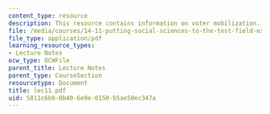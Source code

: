 ```yaml
---
content_type: resource
description: This resource contains information on voter mobilization.
file: /media/courses/14-11-putting-social-sciences-to-the-test-field-experiments-in-economics-spring-2006/5811c6b00b406e9e0150b5ae50ec347a_lec11.pdf
file_type: application/pdf
learning_resource_types:
- Lecture Notes
ocw_type: OCWFile
parent_title: Lecture Notes
parent_type: CourseSection
resourcetype: Document
title: lec11.pdf
uid: 5811c6b0-0b40-6e9e-0150-b5ae50ec347a
---
```

